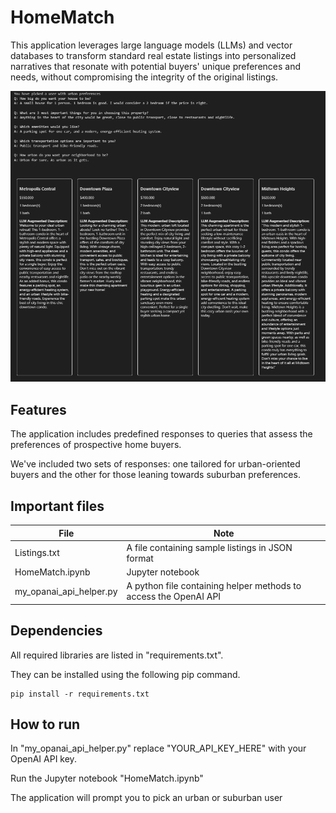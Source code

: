 # HomeMatch

This application leverages large language models (LLMs) and vector databases to transform standard real estate listings into personalized narratives that resonate with potential buyers' unique preferences and needs, without compromising the integrity of the original listings.

![](app_screenshot.png)

## Features

The application includes predefined responses to queries that assess the preferences of prospective home buyers.

We've included two sets of responses: one tailored for urban-oriented buyers and the other for those leaning towards suburban preferences.

## Important files

| File                    | Note                                                             |
| ----------------------- | ---------------------------------------------------------------- |
| Listings.txt            | A file containing sample listings in JSON format                 |
| HomeMatch.ipynb         | Jupyter notebook                                                 |
| my_opanai_api_helper.py | A python file containing helper methods to access the OpenAI API |

## Dependencies

All required libraries are listed in "requirements.txt".

They can be installed using the following pip command.

```
pip install -r requirements.txt
```

## How to run

In "my_opanai_api_helper.py" replace "YOUR_API_KEY_HERE" with your OpenAI API key.

Run the Jupyter notebook "HomeMatch.ipynb"

The application will prompt you to pick an urban or suburban user
